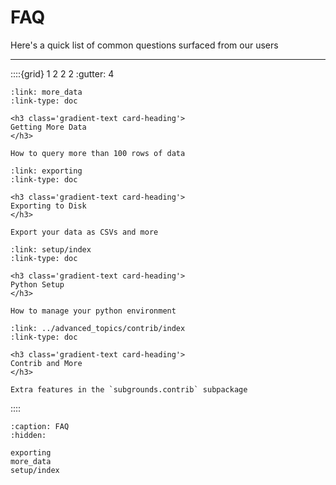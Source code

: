 # FAQ

Here's a quick list of common questions surfaced from our users

---

::::{grid} 1 2 2 2
:gutter: 4

```{grid-item-card}
:link: more_data
:link-type: doc

<h3 class='gradient-text card-heading'>
Getting More Data
</h3>

How to query more than 100 rows of data
```

```{grid-item-card}
:link: exporting
:link-type: doc

<h3 class='gradient-text card-heading'>
Exporting to Disk
</h3>

Export your data as CSVs and more
```

```{grid-item-card}
:link: setup/index
:link-type: doc

<h3 class='gradient-text card-heading'>
Python Setup
</h3>

How to manage your python environment
```

```{grid-item-card}
:link: ../advanced_topics/contrib/index
:link-type: doc

<h3 class='gradient-text card-heading'>
Contrib and More
</h3>

Extra features in the `subgrounds.contrib` subpackage
```

::::

```{toctree}
:caption: FAQ
:hidden:

exporting
more_data
setup/index
```
